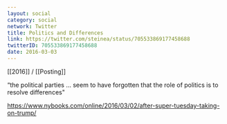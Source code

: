 ```yaml
---
layout: social
category: social
network: Twitter
title: Politics and Differences
link: https://twitter.com/steinea/status/705533869177458688
twitterID: 705533869177458688
date: 2016-03-03
---
```


[[2016]] / [[Posting]]

“the political parties ... seem to have forgotten that the role of politics is to resolve differences"

<https://www.nybooks.com/online/2016/03/02/after-super-tuesday-taking-on-trump/>
